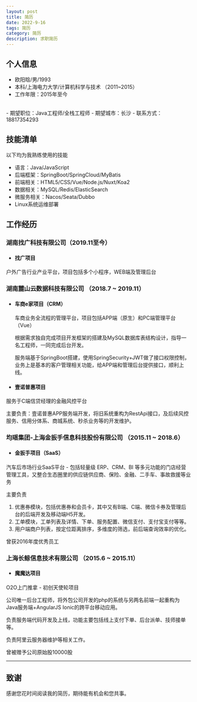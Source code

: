 ```yaml
---
layout: post
title: 简历
date: 2022-9-16
tags: 简历
category: 简历
description: 求职简历
---
```


## 个人信息

- 欧阳晗/男/1993
- 本科/上海电力大学/计算机科学与技术 （2011~2015）
- 工作年限：2015年至今
<br>
- 期望职位：Java工程师/全栈工程师
- 期望城市：长沙
- 联系方式：18817354293

## 技能清单

以下均为我熟练使用的技能

- 语言：Java/JavaScript
- 后端框架：SpringBoot/SpringCloud/MyBatis
- 前端相关：HTML5/CSS/Vue/Node.js/Nuxt/Koa2
- 数据相关：MySQL/Redis/ElasticSearch
- 微服务相关：Nacos/Seata/Dubbo
- Linux系统运维部署

## 工作经历

### 湖南找广科技有限公司（2019.11至今）

- #### 找广项目
户外广告行业产业平台，项目包括多个小程序，WEB端及管理后台

### 湖南麓山云数据科技有限公司 （2018.7 ~ 2019.11）

- #### 车商e家项目（CRM）
    车商业务全流程的管理平台，项目包括APP端（原生）和PC端管理平台（Vue）

    根据需求独自完成项目开发框架的搭建及MySQL数据库表结构设计，指导一名工程师，一同完成后台开发。

    服务端基于SpringBoot搭建，使用SpringSecurity+JWT做了接口权限控制，业务上是基本的客户管理相关功能，给APP端和管理后台提供接口，顺利上线。

- #### 壹诺普惠项目
服务于C端信贷经理的金融风控平台

主要负责：壹诺普惠APP服务端开发，将旧系统重构为RestApi接口，及后续风控服务、信用分体系、商城系统、秒杀业务等的开发维护。

### 均瑶集团-上海金扳手信息科技股份有限公司 （2015.11 ~ 2018.6）

- #### 金扳手项目（SaaS）
汽车后市场行业SaaS平台 - 包括轻量级 ERP、CRM、BI 等多元功能的门店经营管理工具，又整合生态圈里的供应链供应商、保险、金融、二手车、事故救援等业务

主要负责
1. 优惠券模块，包括优惠券和会员卡，其中又有B端、C端、微信卡券及管理后台的后端开发及移动端H5开发。
2. 工单模块，工单列表及详情、下单、服务配置、微信支付、支付宝支付等等。
3. 用户端商户列表，按定位距离排序，多维度的筛选，前后端查询效率的优化。

曾获2016年度优秀员工

### 上海长鲸信息技术有限公司 （2015.6 ~ 2015.11）

- #### 魔魔达项目
O2O上门推拿 - 初创天使轮项目

公司唯一后台工程师，将外包公司开发的php的系统与另两名前端一起重构为Java服务端+AngularJS Ionic的跨平台移动应用。

负责服务端代码开发及上线，功能主要包括线上支付下单、后台派单、技师接单等。

负责阿里云服务器维护等相关工作。

曾被赠予公司原始股10000股

---      
## 致谢
感谢您花时间阅读我的简历，期待能有机会和您共事。
